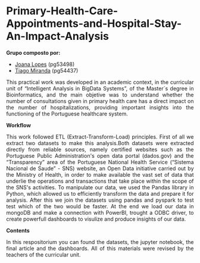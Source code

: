 # Primary-Health-Care-Appointments-and-Hospital-Stay-An-Impact-Analysis

**Grupo composto por:**
- [Joana Lopes](https://github.com/joanalopes0711) (pg53498)
- [Tiago Miranda](https://github.com/tiagomiranda24) (pg54437)

<div align="justify">
This practical work was developed in an academic context, in the curricular unit of “Intelligent Analysis in BigData Systems”, of the Master´s degree in Bioinformatics, and the main objetive was to understand whether the number of consultations given in primary health care has a direct impact on the number of hospitalizations, providing important insights into the functioning of the Portuguese healthcare system.

**Workflow**

This work followed ETL (Extract-Transform-Load) principles. First of all we extract two datasets to make this analysis.Both datasets were extracted directly from reliable sources, namely certified websites such as the Portuguese Public Administration's open data portal (dados.gov) and 
the “Transparency” area of the Portuguese National Health Service (“Sistema Nacional de Saude” - SNS) website, an Open Data initiative carried out by the Ministry of Health, in order to make available the vast set of data that underlie the operations and transactions that take place within the scope of the SNS's activities. 
To manipulate our data, we used the Pandas library in Python, which allowed us to efficiently transform the data and prepare it for analysis. After this we join the datasets using pandas and pyspark to test test which of the two would be faster.
At the end we load our data in mongoDB and make a connection with PowerBI, trought a ODBC driver, to create powerfull dashboards to visulize and produce insights of our data.

**Contents**

In this respositorium you can found the datasets, the jupyter notebook, the final article and the dashboards. All of this materials were revised by the teachers of the curricular unit.
